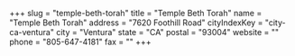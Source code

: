 +++
slug = "temple-beth-torah"
title = "Temple Beth Torah"
name = "Temple Beth Torah"
address = "7620 Foothill Road"
cityIndexKey = "city-ca-ventura"
city = "Ventura"
state = "CA"
postal = "93004"
website = ""
phone = "805-647-4181"
fax = ""
+++
